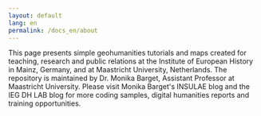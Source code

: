 ```yaml
---
layout: default
lang: en
permalink: /docs_en/about
---
```


This page presents simple geohumanities tutorials and maps created for teaching, research and public relations at the Institute of European History in Mainz, Germany, and at Maastricht University, Netherlands. The repository is maintained by Dr. Monika Barget, Assistant Professor at Maastricht University. Please visit Monika Barget's INSULAE blog and the IEG DH LAB blog for more coding samples, digital humanities reports and training opportunities.